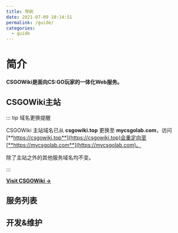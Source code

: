 ```yaml
---
title: 导航
date: 2021-07-09 10:14:51
permalink: /guide/
categories:
  - guide
---
```

# 简介

**CSGOWiki是面向CS:GO玩家的一体化Web服务。**

## CSGOWiki主站

::: tip 域名更换提醒

CSGOWiki 主站域名已从 **csgowiki.top** 更换至 **mycsgolab.com**，访问[**https://csgowiki.top**](https://csgowiki.top)会重定向至[**https://mycsgolab.com**](https://mycsgolab.com)。

除了主站之外的其他服务域名均不变。

:::

[**Visit CSGOWiki →**](https://csgowiki.top)


## 服务列表

<server-table/>

## 开发&维护


<Vssue/>